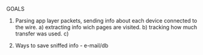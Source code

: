 GOALS

1. Parsing app layer packets, sending info about each device
   connected to the wire.
    a) extracting info wich pages are visited.
    b) tracking how much transfer was used.
    c) 

2. Ways to save sniffed info - e-mail/db
